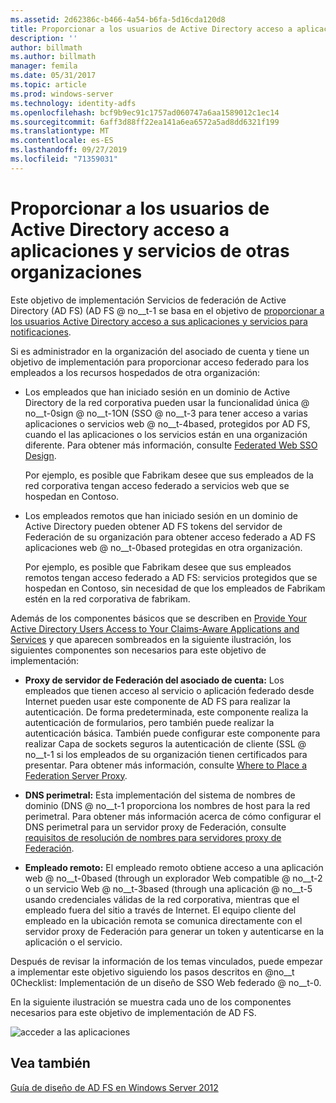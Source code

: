 ```yaml
---
ms.assetid: 2d62386c-b466-4a54-b6fa-5d16cda120d8
title: Proporcionar a los usuarios de Active Directory acceso a aplicaciones y servicios de otras organizaciones
description: ''
author: billmath
ms.author: billmath
manager: femila
ms.date: 05/31/2017
ms.topic: article
ms.prod: windows-server
ms.technology: identity-adfs
ms.openlocfilehash: bcf9b9ec91c1757ad060747a6aa1589012c1ec14
ms.sourcegitcommit: 6aff3d88ff22ea141a6ea6572a5ad8dd6321f199
ms.translationtype: MT
ms.contentlocale: es-ES
ms.lasthandoff: 09/27/2019
ms.locfileid: "71359031"
---
```

# <a name="provide-your-active-directory-users-access-to-the-applications-and-services-of-other-organizations"></a>Proporcionar a los usuarios de Active Directory acceso a aplicaciones y servicios de otras organizaciones

Este objetivo de implementación Servicios de federación de Active Directory (AD FS) \(AD FS @ no__t-1 se basa en el objetivo de [proporcionar a los usuarios Active Directory acceso a sus aplicaciones y servicios para notificaciones](Provide-Your-Active-Directory-Users-Access-to-Your-Claims-Aware-Applications-and-Services.md).  
  
Si es administrador en la organización del asociado de cuenta y tiene un objetivo de implementación para proporcionar acceso federado para los empleados a los recursos hospedados de otra organización:  
  
-   Los empleados que han iniciado sesión en un dominio de Active Directory de la red corporativa pueden usar la funcionalidad única @ no__t-0sign @ no__t-1ON \(SSO @ no__t-3 para tener acceso a varias aplicaciones o servicios web @ no__t-4based, protegidos por AD FS, cuando el las aplicaciones o los servicios están en una organización diferente. Para obtener más información, consulte [Federated Web SSO Design](Federated-Web-SSO-Design.md).  
  
    Por ejemplo, es posible que Fabrikam desee que sus empleados de la red corporativa tengan acceso federado a servicios web que se hospedan en Contoso.  
  
-   Los empleados remotos que han iniciado sesión en un dominio de Active Directory pueden obtener AD FS tokens del servidor de Federación de su organización para obtener acceso federado a AD FS aplicaciones web @ no__t-0based protegidas en otra organización.  
  
    Por ejemplo, es posible que Fabrikam desee que sus empleados remotos tengan acceso federado a AD FS: servicios protegidos que se hospedan en Contoso, sin necesidad de que los empleados de Fabrikam estén en la red corporativa de fabrikam.  
  
Además de los componentes básicos que se describen en [Provide Your Active Directory Users Access to Your Claims-Aware Applications and Services](Provide-Your-Active-Directory-Users-Access-to-Your-Claims-Aware-Applications-and-Services.md) y que aparecen sombreados en la siguiente ilustración, los siguientes componentes son necesarios para este objetivo de implementación:  
  
-   **Proxy de servidor de Federación del asociado de cuenta:** Los empleados que tienen acceso al servicio o aplicación federado desde Internet pueden usar este componente de AD FS para realizar la autenticación. De forma predeterminada, este componente realiza la autenticación de formularios, pero también puede realizar la autenticación básica. También puede configurar este componente para realizar Capa de sockets seguros la autenticación de cliente \(SSL @ no__t-1 si los empleados de su organización tienen certificados para presentar. Para obtener más información, consulte [Where to Place a Federation Server Proxy](Where-to-Place-a-Federation-Server-Proxy.md).  
  
-   **DNS perimetral:** Esta implementación del sistema de nombres de dominio \(DNS @ no__t-1 proporciona los nombres de host para la red perimetral. Para obtener más información acerca de cómo configurar el DNS perimetral para un servidor proxy de Federación, consulte [requisitos de resolución de nombres para servidores proxy de Federación](Name-Resolution-Requirements-for-Federation-Server-Proxies.md).  
  
-   **Empleado remoto:** El empleado remoto obtiene acceso a una aplicación web @ no__t-0based \(through un explorador Web compatible @ no__t-2 o un servicio Web @ no__t-3based \(through una aplicación @ no__t-5 usando credenciales válidas de la red corporativa, mientras que el empleado fuera del sitio a través de Internet. El equipo cliente del empleado en la ubicación remota se comunica directamente con el servidor proxy de Federación para generar un token y autenticarse en la aplicación o el servicio.  
  
Después de revisar la información de los temas vinculados, puede empezar a implementar este objetivo siguiendo los pasos descritos en @no__t 0Checklist: Implementación de un diseño de SSO Web federado @ no__t-0.  
  
En la siguiente ilustración se muestra cada uno de los componentes necesarios para este objetivo de implementación de AD FS.  
  
![acceder a las aplicaciones](media/50af4837-31e0-451f-a942-e705c2300065.gif)  
  
## <a name="see-also"></a>Vea también
[Guía de diseño de AD FS en Windows Server 2012](AD-FS-Design-Guide-in-Windows-Server-2012.md)
